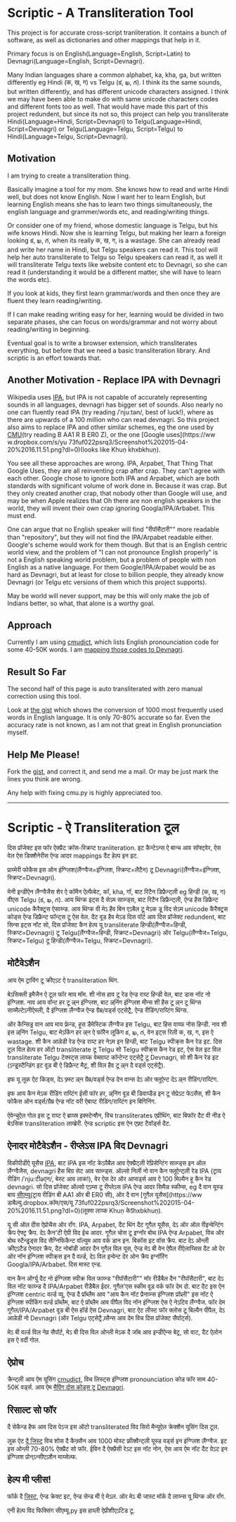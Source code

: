 # Scriptic - A Transliteration Tool

This project is for accurate cross-script tranliteration. It contains a bunch of
software, as well as dictionaries and other mappings that help in it.

Primary focus is on English(Language=English, Script=Latin) to
Devnagri(Language=English, Script=Devnagri).

Many Indian languages share a common alphabet, ka, kha, ga, but written
differently eg Hindi (क, ख, ग) vs Telgu (క, ఖ, గ). I think its the same sounds,
but written differently, and has different unicode characters assigned. I think
we may have been able to make do with same unicode characters codes and
different fonts too as well. That would have made this part of this project
redundent, but since its not so, this project can help you transliterate
Hindi(Language=Hindi, Script=Devnagri) to Telgu(Language=Hindi, Script=Devnagri)
or Telgu(Language=Telgu, Script=Telgu) to Hindi(Language=Telgu,
Script=Devnagri).


## Motivation

I am trying to create a transliteration thing.

Basically imagine a tool for my mom. She knows how to read and write Hindi well,
but does not know English. Now I want her to learn English, but learning English
means she has to learn two things simultaneously, the english language and
grammer/words etc, and reading/writing things.

Or consider one of my friend, whose domestic language is Telgu, but his wife
knows Hindi. Now she is learning Telgu, but making her learn a foreign looking
క, ఖ, గ, when its really क, ख, ग, is a wastage. She can already read and write
her name in Hindi, but Telgu speakers can read it. This tool will help her auto
transliterate to Telgu so Telgu speakers can read it, as well it will
transliterate Telgu texts like website content etc to Devnagri, so she can read
it (understanding it would be a different matter, she will have to learn the
words etc).

If you look at kids, they first learn grammar/words and then once they are
fluent they learn reading/writing.

If I can make reading writing easy for her, learning would be divided in two
separate phases, she can focus on words/grammar and not worry about
reading/writing in beginning.

Eventual goal is to write a browser extension, which transliterates everything,
but before that we need a basic transliteration library. And scriptic is an
effort towards that.


## Another Motivation - Replace IPA with Devnagri

Wikipedia uses
[IPA](http://en.wikipedia.org/wiki/International_Phonetic_Alphabet), but IPA is
not capable of accurately representing sounds in all languages, devnagri has
bigger set of sounds. Also nearly no one can fluently read IPA (try reading
/ˈnjuːtən/, best of luck!), where as there are upwards of a 100 million who can
read devnagri. So this project also aims to replace IPA and other similar
schemes, eg the one used by [CMU](http://en.wikipedia.org/wiki/Arpabet)(try
reading B AA1 R B ER0 Z), or the one [Google uses](https://ww w.dropbox.com/s/yu
73fuf022psrq3/Screenshot%202015-04-20%2016.11.51.png?dl=0)(looks like Khuṇ
k̄hxbkhuṇ).

You see all these approaches are wrong. IPA, Arpabet, That Thing That Google
Uses, they are all reinventing crap after crap. They can't agree with each
other. Google chose to ignore both IPA and Arpabet, which are both standards
with significant volume of work done in. Because it was crap. But they only
created another crap, that nobody other than Google will use, and may be when
Apple realizes that Oh there are non english speakers in the world, they will
invent their own crap ignoring Googla/IPA/Arbabet. This must end.

One can argue that no English speaker will find "रीपॉसैटारी"" more readable than
"repository", but they will not find the IPA/Arpabet readable either. Google's
scheme would work for them though. But that is an English centric world view,
and the problem of "I can not pronounce English properly" is not a English
speaking world problem, but a problem of people with non English as a native
language. For them Google/IPA/Arpabet would be as hard as Devnagri, but at least
for close to billion people, they already know Devnagri (or Telgu etc versions
of them which this project supports).

May be world will never support, may be this will only make the job of Indians
better, so what, that alone is a worthy goal.


## Approach

Currently I am using [cmudict](https://github.com/cmusphinx/cmudict), which
lists English pronounciation code for some 40-50K words. I am [mapping those
codes to Devnagri](https://github.com/amitu/scriptic/blob/master/cmu.py#L25-L68).



## Result So Far

The second half of this page is auto transliterated with zero manual correction
using this tool.

Look at [the gist](https://gist.github.com/amitu/47e8438321d0b9e4b3cd) which
shows the conversion of 1000 most frequently used words in English language. It
is only 70-80% accurate so far. Even the accuracy rate is not known, as I am not
that great in English pronunciation myself.

## Help Me Please!

Fork the [gist](https://gist.github.com/amitu/47e8438321d0b9e4b3cd), and correct
it, and send me a mail. Or may be just mark the lines you think are wrong.

Any help with fixing cmu.py is highly appreciated too.

----

# Scriptic - ऐ Transliteration टूल

दिस प्रॉजेक्ट इस फॉर ऐक्य्रैट क्रॉस-स्क्रिप्ट tranliteration. इट कैन्टेऽन्स ऐ बान्च आव
सॉफ्ट्वेर, ऐस वेल ऐस डिक्शैनेरीस ऐन्ड आदर mappings दैट हेल्प इन इट.

प्राय्मेरी फोकैस इस ऑन इंग्ग्लिश(लैंग्ग्वैज=इंग्ग्लिश, स्क्रिप्ट=लैटैन) टू
Devnagri(लैंग्ग्वैज=इंग्ग्लिश, स्क्रिप्ट=Devnagri).

मेनी इन्डीऐन लैंग्ग्वैजैस शेर ऐ कॉमैन ऐल्फैबेट, कॉ, kha, गॉ, बाट रिटैन
डिफ्रैन्ट्ली eg हिन्डी (क, ख, ग) वीएस Telgu (క, ఖ, గ). आय थिंग्क इट्स दै सेऽम साव्न्ड्स,
बाट रिटैन डिफ्रैन्ट्ली, ऐन्ड हैस डिफ्रैन्ट unicode कैरैक्ट्र्स ऐसाय्न्ड. आय थिंग्क
वी मेऽ हैव बिन एऽबैल टू मेऽक डू विद सेऽम unicode कैरैक्ट्र्स कोड्स ऐन्ड
डिफ्रैन्ट फॉन्ट्स टू ऐस वेल. दैट वूड हैव मेऽड दिस पॉर्ट आव दिस प्रॉजेक्ट
redundent, बाट सिन्स इट्स नॉट सो, दिस प्रॉजेक्ट कैन हेल्प यू transliterate
हिन्डी(लैंग्ग्वैज=हिन्डी, स्क्रिप्ट=Devnagri) टू Telgu(लैंग्ग्वैज=हिन्डी, स्क्रिप्ट=Devnagri)
ऑर Telgu(लैंग्ग्वैज=Telgu, स्क्रिप्ट=Telgu) टू हिन्डी(लैंग्ग्वैज=Telgu,
स्क्रिप्ट=Devnagri).


## मोटैवेऽशैन

आय ऐम ट्रायिंग टू क्रीएऽट ऐ transliteration थिंग.

बेऽसिक्ली इमैजैन ऐ टूल फॉर माय मॉम. शी नोस हाव टू रेड ऐन्ड राय्ट हिन्डी वेल,
बाट डास नॉट नो इंग्ग्लिश. नाव आय वॉन्ट हर टू ल्र्न इंग्ग्लिश, बाट ल्र्निंग इंग्ग्लिश
मीन्स शी हैस टू ल्र्न टू थिंग्स साय्मैल्टेऽनीऐस्ली, दै इंग्ग्लिश लैंग्ग्वैज ऐन्ड
ग्रैम्र/वर्ड्स एट्सेट्रै, ऐन्ड रीडिंग/राय्टिंग थिंग्स.

ऑर कैन्सिड्र वान आव माय फ्रेन्ड, हूस डैमेस्टिक लैंग्ग्वैज इस Telgu, बाट हिस वाय्फ
नोस हिन्डी. नाव शी इस ल्र्निंग Telgu, बाट मेऽकिंग हर ल्र्न ऐ फॉरैन लूकिंग
క, ఖ, గ, वेन इट्स रिली क, ख, ग, इस ऐ wastage. शी कैन आल्रेडी रेड ऐन्ड राय्ट
हर नेऽम इन हिन्डी, बाट Telgu स्पीक्र्स कैन रेड इट. दिस टूल विल हेल्प हर ऑटो
transliterate टू Telgu सो Telgu स्पीक्र्स कैन रेड इट, ऐस वेल इट विल
transliterate Telgu टेक्स्ट्स लाय्क वेब्साय्ट कॉन्टेन्ट एट्सेट्रै टू Devnagri, सो शी कैन रेड
इट (ऽन्ड्र्स्टैन्डिंग इट वूड बी ऐ डिफ्रैन्ट मैट्र, शी विल हैव टू ल्र्न दै
वर्ड्स एट्सेट्रै).

इफ यू लूक ऐट किड्स, देऽ फ्र्स्ट ल्र्न ग्रैम्र/वर्ड्स ऐन्ड देन वान्स देऽ ऑर
फ्लूऐन्ट देऽ ल्र्न रीडिंग/राय्टिंग.

इफ आय कैन मेऽक रीडिंग राय्टिंग ईसी फॉर हर, ल्र्निंग वूड बी डिवाय्डैड इन टू
सेप्रेऽट फेऽसैस, शी कैन फोकैस ऑन वर्ड्स/ग्रैम्र ऐन्ड नॉट वरी ऐबाव्ट
रीडिंग/राय्टिंग इन बिगिनिंग.

ऐवेन्चुऐल गोल इस टू राय्ट ऐ ब्राव्स्र इक्स्टेन्शैन, विच transliterates एव्रीथिंग,
बाट बिफॉर दैट वी नीड ऐ बेऽसिक transliteration लाय्ब्रेरी. ऐन्ड scriptic इस ऐन
एफ्र्ट टैवॉर्ड्स दैट.


## ऐनादर मोटैवेऽशैन - रीप्लेऽस IPA विद Devnagri

विकीपीडीऐ यूसैस
[IPA](http://एन.विकीपीडीऐ.ऑर्ग/विकी/International_Phonetic_Alphabet), बाट IPA इस
नॉट केऽपैबैल आव ऐक्य्रैट्ली रेप्रिसेन्टिंग साव्न्ड्स इन ऑल लैंग्ग्वैजैस, devnagri हैस
बिग्र सेट आव साव्न्ड्स. ऑल्सो निर्ली नो वान कैन फ्लूऐन्ट्ली रेड IPA (ट्राय रीडिंग
/ˈnjuːटीəएन/, बेस्ट आव लाक!), वेर ऐस देर ऑर आप्वर्ड्स आव ऐ 100 मिल्यैन हू कैन
रेड devnagri. सो दिस प्रॉजेक्ट ऑल्सो एऽम्स टू रीप्लेऽस IPA ऐन्ड आदर सिमैल्र
स्कीम्स, eg दै वान यूस्ड बाय [सीएम्यू](http://एन.विकीपीडीऐ.ऑर्ग/विकी/Arpabet)(ट्राय
रीडिंग बी AA1 ऑर बी ER0 सी), ऑर दै वान [गूगैल यूसैस](https://ww डाबैल्यु.dropbox.कॉम/एस/यू
73fuf022psrq3/Screenshot%202015-04-20%2016.11.51.png?dl=0)(लूक्स लाय्क Khuṇ
केऽ̄hxbkhuṇ).

यू सी ऑल दीस ऐप्रोचैस ऑर रॉंग. IPA, Arpabet, दैट थिंग दैट गूगैल
यूसैस, देऽ ऑर ऑल रीइन्वेन्टिंग क्रैप ऐफ्ट्र क्रैप. देऽ कैन'टी ऐग्री विद ईच
आदर. गूगैल चोस टू इग्नॉर बोथ IPA ऐन्ड Arpabet, विच ऑर बोथ स्टैन्ड्र्ड्स
विद सैग्निफिकैन्ट वॉल्युम आव वर्क डान इन. बिकॉस इट वॉस क्रैप. बाट देऽ ओन्ली
क्रीएऽटैड ऐनादर क्रैप, दैट नोबॉडी आदर दैन गूगैल विल यूस, ऐन्ड मेऽ बी वेन
ऐपैल रीऐलाय्सिस दैट ओ देर ऑर नॉन इंग्ग्लिश स्पीक्र्स इन दै वर्ल्ड, देऽ विल
इन्वेन्ट देर ओन क्रैप इग्नॉरिंग Googla/IPA/Arbabet. दिस मास्ट एन्ड.

वान कैन ऑर्ग्यु दैट नो इंग्ग्लिश स्पीक्र विल फाय्न्ड "रीपॉसैटारी"" मॉर रीडैबैल दैन
"रीपॉसैटारी", बाट देऽ विल नॉट फाय्न्ड दै IPA/Arpabet रीडैबैल ईदर. गूगैल'एस
स्कीम वूड वर्क फॉर देम दो. बाट दैट इस ऐन इंग्ग्लिश centric वर्ल्ड व्यू,
ऐन्ड दै प्रॉब्लैम आव "आय कैन नॉट प्रैनाव्न्स इंग्ग्लिश प्रॉप्र्ली" इस नॉट ऐ इंग्ग्लिश
स्पीकिंग वर्ल्ड प्रॉब्लैम, बाट ऐ प्रॉब्लैम आव पीपैल विद नॉन इंग्ग्लिश ऐस ऐ नेऽटिव
लैंग्ग्वैज. फॉर देम गूगैल/IPA/Arpabet वूड बी ऐस हॉर्ड ऐस Devnagri, बाट ऐट लीस्ट
फॉर क्लोस टू बिल्यैन पीपैल, देऽ आल्रेडी नो Devnagri (ऑर Telgu एट्सेट्रै व्र्सैन्स
आव देम विच दिस प्रॉजेक्ट सैपॉर्ट्स).

मेऽ बी वर्ल्ड विल नेव्र सैपॉर्ट, मेऽ बी दिस विल ओन्ली मेऽक दै जॉब आव इन्डीऐन्स
बेट्र, सो वाट, दैट ऐलोन इस ऐ वर्दी गोल.


## ऐप्रोच

क्रैन्ट्ली आय ऐम यूसिंग [cmudict](https://github.कॉम/cmusphinx/cmudict), विच
लिस्ट्स इंग्ग्लिश pronounciation कोड फॉर साम 40-50K वर्ड्स. आय ऐम [मैपिंग दोस
कोड्स टू Devnagri](https://github.कॉम/amitu/scriptic/ब्लॉब/मैस्ट्र/सीएम्यू.py#L25-L68).



## रिसाल्ट सो फॉर

दै सेकैन्ड हैफ आव दिस पेऽज इस ऑटो transliterated विद सिरो मैन्युऐल क्रेक्शैन
यूसिंग दिस टूल.

लूक ऐट [दै जिस्ट](https://जिस्ट.github.कॉम/amitu/47e8438321d0b9e4b3cd) विच
शोस दै कैन्व्र्सैन आव 1000 मोस्ट फ्रीक्वैन्ट्ली यूस्ड वर्ड्स इन इंग्ग्लिश लैंग्ग्वैज. इट
इस ओन्ली 70-80% ऐक्य्रैट सो फॉर. ईविन दै ऐक्य्रैसी रेऽट इस नॉट नोन, ऐस आय ऐम नॉट
दैट ग्रेऽट इन इंग्ग्लिश प्रोन्ऽन्सीएऽशैन माय्सेल्फ.

## हेल्प मी प्लीस!

फॉर्क दै [जिस्ट](https://जिस्ट.github.कॉम/amitu/47e8438321d0b9e4b3cd), ऐन्ड क्रेक्ट
इट, ऐन्ड सेन्ड मी ऐ मेऽल. ऑर मेऽ बी जास्ट मॉर्क दै लाय्न्स यू थिंग्क ऑर रॉंग.

एनी हेल्प विद फिक्सिंग सीएम्यू.py इस हाय्ली ऐप्रीशीएऽटिड टू.

